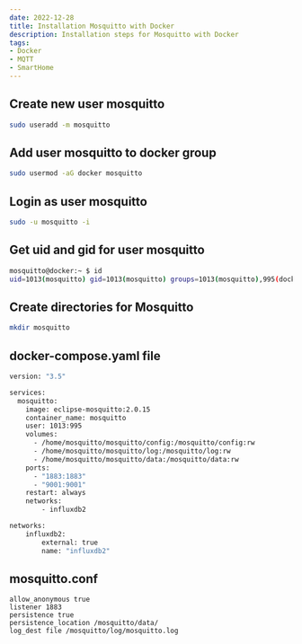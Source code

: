 ```yaml
---
date: 2022-12-28
title: Installation Mosquitto with Docker
description: Installation steps for Mosquitto with Docker
tags: 
- Docker
- MQTT
- SmartHome
---
```


## Create new user mosquitto

~~~bash
sudo useradd -m mosquitto
~~~

## Add user mosquitto to docker group

~~~bash
sudo usermod -aG docker mosquitto
~~~

## Login as user mosquitto

~~~bash
sudo -u mosquitto -i
~~~

## Get uid and gid for user mosquitto

~~~bash
mosquitto@docker:~ $ id
uid=1013(mosquitto) gid=1013(mosquitto) groups=1013(mosquitto),995(docker)
~~~

## Create directories for Mosquitto

~~~bash
mkdir mosquitto
~~~

## docker-compose.yaml file

~~~bash
version: "3.5"

services:
  mosquitto:
    image: eclipse-mosquitto:2.0.15
    container_name: mosquitto
    user: 1013:995
    volumes:
      - /home/mosquitto/mosquitto/config:/mosquitto/config:rw
      - /home/mosquitto/mosquitto/log:/mosquitto/log:rw
      - /home/mosquitto/mosquitto/data:/mosquitto/data:rw
    ports:
      - "1883:1883"
      - "9001:9001"
    restart: always
    networks:
        - influxdb2

networks:
    influxdb2:
        external: true
        name: "influxdb2"
~~~

## mosquitto.conf

~~~
allow_anonymous true
listener 1883
persistence true
persistence_location /mosquitto/data/
log_dest file /mosquitto/log/mosquitto.log
~~~
